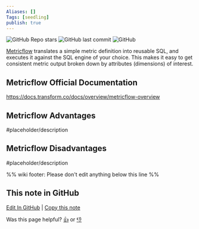 ```yaml
---
Aliases: []
Tags: [seedling]
publish: true
---
```


![GitHub Repo stars](https://img.shields.io/github/stars/transform-data/metricflow?style=social) ![GitHub last commit](https://img.shields.io/github/last-commit/transform-data/metricflow) ![GitHub](https://img.shields.io/github/license/transform-data/metricflow)

[Metricflow](https://transform.co/metricflow/) translates a simple metric definition into reusable SQL, and executes it against the SQL engine of your choice. This makes it easy to get consistent metric output broken down by attributes (dimensions) of interest.

## Metricflow Official Documentation

https://docs.transform.co/docs/overview/metricflow-overview

## Metricflow Advantages

#placeholder/description

## Metricflow Disadvantages

#placeholder/description

%% wiki footer: Please don't edit anything below this line %%

## This note in GitHub

<span class="git-footer">[Edit In GitHub](https://github.dev/data-engineering-community/data-engineering-wiki/blob/main/Tools/Metricflow.md "git-hub-edit-note") | [Copy this note](https://raw.githubusercontent.com/data-engineering-community/data-engineering-wiki/main/Tools/Metricflow.md "git-hub-copy-note")</span>

<span class="git-footer">Was this page helpful?
[👍](https://tally.so/r/mOaxjk?rating=Yes&url=https://dataengineering.wiki/Tools/Metricflow) or [👎](https://tally.so/r/mOaxjk?rating=No&url=https://dataengineering.wiki/Tools/Metricflow)</span>
